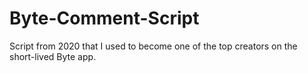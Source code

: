 # Byte-Comment-Script
Script from 2020 that I used to become one of the top creators on the short-lived Byte app.
